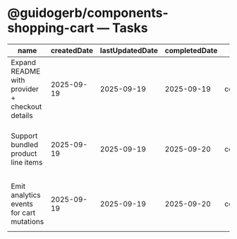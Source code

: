 # @guidogerb/components-shopping-cart — Tasks

| name                                           | createdDate | lastUpdatedDate | completedDate | status   | description                                                                                                   |
| ---------------------------------------------- | ----------- | --------------- | ------------- | -------- | ------------------------------------------------------------------------------------------------------------- |
| Expand README with provider + checkout details | 2025-09-19  | 2025-09-19      | 2025-09-19    | complete | Documented cart context helpers, Stripe expectations, and component props for tenant teams.                   |
| Support bundled product line items             | 2025-09-19  | 2025-09-19      | 2025-09-20    | complete | Allow catalog items to explode into multiple cart rows while respecting shared discounts and inventory locks. |
| Emit analytics events for cart mutations       | 2025-09-19  | 2025-09-19      | 2025-09-20    | complete | Hook add/remove/update flows into `@guidogerb/components-analytics` so behaviour is measurable.               |
